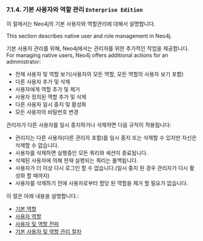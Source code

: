 ### 7.1.4. 기본 사용자와 역할 관리 <code>Enterprise Edition</code> 

<div class="abstract">
	<p>이 절에서는 Neo4j의 기본 사용자와 역할관리에 대해서 설명합니다. 
	</p>
</div>
This section describes native user and role management in Neo4j.

기본 사용자 관리를 위해, Neo4j에서는 관리자를 위한 추가적인 작업을 제공합니다.
For managing native users, Neo4j offers additional actions for an administrator:

- 전체 사용자 및 역할 보기(사용자의 모든 역할, 모든 역할의 사용자 보기 포함)
- 다른 사용자 추가 및 삭제
- 사용자에게 역할 추가 및 제거
- 사용자 정의된 역할 추가 및 삭제
- 다른 사용자 일시 중지 및 활성화
- 모든 사용자의 비밀번호 변경

관리자가 다른 사용자를 일시 중지하거나 삭제하면 다음 규칙이 적용됩니다:

- 관리지는 다른 사용자(다른 관리자 포함)를 일시 중지 또는 삭제할 수 있지만 자신은 삭제할 수 없습니다.
- 사용자를 삭제하면 실행중인 모든 쿼리와 세션이 종료됩니다.
- 삭제된 사용자에 의해 현재  실행되는 쿼리는 롤백됩니다.
- 사용자가 더 이상 다시 로그인 할 수 없습니다.(일시 중지 된 경우 관리자가 다시 활성화 할 때까지)
- 사용자를 삭제하기 전에 사용자로부터 할당 된 역할을 제거 할 필요가 없습니다.


이 절은 아래 내용을 설명합니다.:

-   [기본 역할](./native-user-role-management/native-roles.md)
-   [사용자 역할](./native-user-role-management/custom-roles.md)
-   [사용자 및 역할 전파](./native-user-role-management/propagate-users-and-roles.md)
-   [기본 사용자 및 역할 관리 절차](./native-user-role-management/procedures.md)